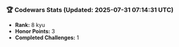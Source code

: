### 🏆 Codewars Stats (Updated: 2025-07-31 07:14:31 UTC)

- **Rank:** 8 kyu
- **Honor Points:** 3
- **Completed Challenges:** 1
